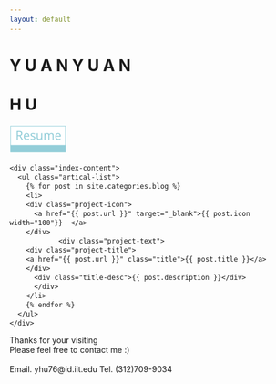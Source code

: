 ```yaml
---
layout: default
---
```

<head>

<head>

<body>
  <div class="index-wrapper">
    <div class="aside">
      <div class="info-card">
         <div class="Me">
      <h1>
        <span>Y</span>
        <span>U</span>
        <span>A</span>
        <span>N</span>
        <span>Y</span>
        <span>U</span>
        <span>A</span>
        <span>N</span>
        <span><br> <br/></span>
        <span>H</span>
        <span>U</span>
      </h1>
    </div>
        
   <div class="resume">
    <a class="resume-link" href="http://HuYuanyuan96.github.io/Resume_HU.pdf" target="_blank"> <img src="/images/Resume.svg" alt="" width="100"/></a>
   </div>
  </div>
      <div id="particles-js"></div>
    </div>

    <div class="index-content">
      <ul class="artical-list">
        {% for post in site.categories.blog %}
        <li>
        <div class="project-icon">
          <a href="{{ post.url }}" target="_blank">{{ post.icon width="100"}}  </a>
        </div>
                <div class="project-text">
        <div class="project-title">
        <a href="{{ post.url }}" class="title">{{ post.title }}</a>
        </div>  
          <div class="title-desc">{{ post.description }}</div>
          </div>  
        </li>
        {% endfor %}
      </ul>
    </div>
    
  </div>
  
   <div class="Foot">
    <div>Thanks for your visiting</div>
    <div>Please feel free to contact me :)</div>
    <div> &nbsp</div>
    <span>Email. yhu76@id.iit.edu  </span>
    <span> </span>
  <span>  Tel. (312)709-9034 </span>

  </div>
  
</body>
